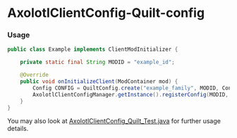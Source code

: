# AxolotlClientConfig-Quilt-config

### Usage

```java
public class Example implements ClientModInitializer {

    private static final String MODID = "example_id";

    @Override
    public void onInitializeClient(ModContainer mod) {
        Config CONFIG = QuiltConfig.create("example_family", MODID, Config.class);
        AxolotlClientConfigManager.getInstance().registerConfig(MODID, new QuiltConfigConverter(CONFIG));
    }
}
```

You may also look at [AxolotlClientConfig_Quilt_Test.java](QuiltConfigUIProvider/src/main/java/io/github/moehreag/AxolotlClientConfig_QuiltConfig_UIProvider/AxolotlClientConfig_QuiltConfig_UIProvider.java)
for further usage details.


